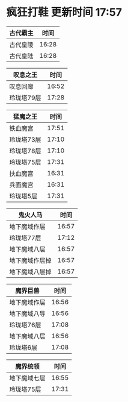 # 疯狂打鞋 更新时间 17:57

| 古代霸主   | 时间    |
|--------|-------|
| 古代皇陵 | 16:28 |
| 古代皇陆 | 16:28 |

| 叹息之王   | 时间    |
|--------|-------|
| 叹息回廊 | 16:52 |
| 玲珑塔79层 | 17:28 |

| 猛魔之王   | 时间    |
|--------|-------|
| 铁血魔宫 | 17:51 |
| 玲珑塔73层 | 17:10 |
| 玲珑塔78层 | 17:10 |
| 玲珑塔75层 | 17:31 |
| 扶血魔宫 | 16:31 |
| 兵面魔宫 | 16:31 |
| 玲珑塔5层 | 17:31 |

| 鬼火人马   | 时间    |
|--------|-------|
| 地下魔域作层 | 16:57 |
| 玲珑塔77层 | 17:12 |
| 地下魔域八层 | 16:57 |
| 地下魔域作层掉 | 16:57 |
| 地下魔域八层掉 | 16:57 |

| 魔界巨兽   | 时间    |
|--------|-------|
| 地下魔域作层 | 16:56 |
| 地下魔域八导 | 16:56 |
| 玲珑塔76层 | 17:08 |
| 地下魔域八层 | 16:56 |
| 玲珑塔6层 | 17:08 |

| 魔界统领   | 时间    |
|--------|-------|
| 地下魔域七层 | 16:55 |
| 玲珑塔75层 | 17:31 |